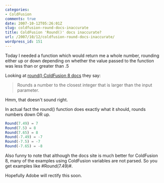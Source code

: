 ```yaml
---
categories:
- ColdFusion
comments: true
date: 2007-10-12T05:26:01Z
slug: coldfusion-round-docs-inaccurate
title: ColdFusion 'Round()' docs inaccurate?
url: /2007/10/12/coldfusion-round-docs-inaccurate/
wordpress_id: 151
---
```


Today I needed a function which would return me a whole number, rounding either up or down depending on whether the value passed to the function was less than or greater than .5

Looking at [round() ColdFusion 8 docs](http://livedocs.adobe.com/coldfusion/8/htmldocs/help.html?content=functions_m-r_40.html) they say:



> Rounds a number to the closest integer that is larger than the input parameter.



Hmm, that doesn't sound right.

In actual fact the round() function does exactly what it should, rounds numbers down OR up.

``` javascript
Round(7.49) = 7
Round(7.5) = 8
Round(7.65) = 8
Round(-7.49) = -7
Round(-7.5) = -7
Round(-7.65) = -8
```

Also funny to note that although the docs site is much better for ColdFusion 8, many of the examples using ColdFusion variables are not parsed. So you get examples like #Round(7.49)#.

Hopefully Adobe will rectify this soon.
